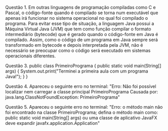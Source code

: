 Questão 1. 
Em outras linguagens de programação compiladas como C e Pascal, o código-fonte quando é compilado se torna num executável que apenas irá funcionar no sistema operacional no qual foi compilado o programa. Para evitar esse tipo de situação, a linguagem Java possui a Máquina Virtual Java (JVM) que tem como função compilar o formato intermediário (bytecode) que é gerado quando o código-fonte em Java é compilado. Assim, como o código de um programa em Java sempre será transformado em bytecode e depois interpretada pela JVM, não é necessário se preocupar como o código será executado em sistemas operacionais diferentes.


Questão 3. 
public class PrimeiroPrograma {
    public static void main(String[] args) {
        System.out.print("Terminei a primeira aula com um programa Java!");
    }
}

Questão 4.
Apareceu o seguinte erro no terminal:
"Erro: Não foi possível localizar nem carregar a classe principal PrimeiroPrograma
Causada por: java.lang.ClassNotFoundException: PrimeiroPrograma"

Questão 5.
Apareceu o seguinte erro no terminal:
"Erro: o método main não foi encontrado na classe PrimeiroPrograma; defina o método main como:
   public static void main(String[] args)
ou uma classe de aplicativo JavaFX deve expandir javafx.application.Application"
